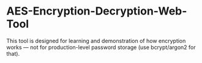 # AES-Encryption-Decryption-Web-Tool
This tool is designed for learning and demonstration of how encryption works — not for production-level password storage (use bcrypt/argon2 for that).
